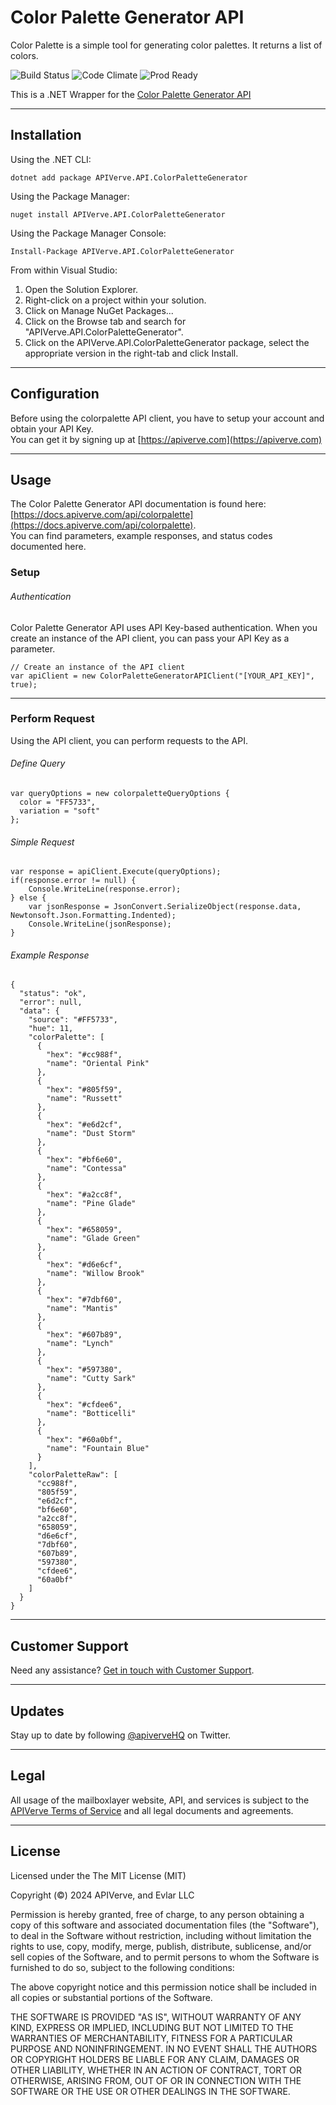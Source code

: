 Color Palette Generator API
============

Color Palette is a simple tool for generating color palettes. It returns a list of colors.

![Build Status](https://img.shields.io/badge/build-passing-green)
![Code Climate](https://img.shields.io/badge/maintainability-B-purple)
![Prod Ready](https://img.shields.io/badge/production-ready-blue)

This is a .NET Wrapper for the [Color Palette Generator API](https://apiverve.com/marketplace/api/colorpalette)

---

## Installation

Using the .NET CLI:
```
dotnet add package APIVerve.API.ColorPaletteGenerator
```

Using the Package Manager:
```
nuget install APIVerve.API.ColorPaletteGenerator
```

Using the Package Manager Console:
```
Install-Package APIVerve.API.ColorPaletteGenerator
```

From within Visual Studio:

1. Open the Solution Explorer.
2. Right-click on a project within your solution.
3. Click on Manage NuGet Packages...
4. Click on the Browse tab and search for "APIVerve.API.ColorPaletteGenerator".
5. Click on the APIVerve.API.ColorPaletteGenerator package, select the appropriate version in the right-tab and click Install.


---

## Configuration

Before using the colorpalette API client, you have to setup your account and obtain your API Key.  
You can get it by signing up at [https://apiverve.com](https://apiverve.com)

---

## Usage

The Color Palette Generator API documentation is found here: [https://docs.apiverve.com/api/colorpalette](https://docs.apiverve.com/api/colorpalette).  
You can find parameters, example responses, and status codes documented here.

### Setup

###### Authentication
Color Palette Generator API uses API Key-based authentication. When you create an instance of the API client, you can pass your API Key as a parameter.

```
// Create an instance of the API client
var apiClient = new ColorPaletteGeneratorAPIClient("[YOUR_API_KEY]", true);
```

---


### Perform Request
Using the API client, you can perform requests to the API.

###### Define Query

```
var queryOptions = new colorpaletteQueryOptions {
  color = "FF5733",
  variation = "soft"
};
```

###### Simple Request

```
var response = apiClient.Execute(queryOptions);
if(response.error != null) {
	Console.WriteLine(response.error);
} else {
    var jsonResponse = JsonConvert.SerializeObject(response.data, Newtonsoft.Json.Formatting.Indented);
    Console.WriteLine(jsonResponse);
}
```

###### Example Response

```
{
  "status": "ok",
  "error": null,
  "data": {
    "source": "#FF5733",
    "hue": 11,
    "colorPalette": [
      {
        "hex": "#cc988f",
        "name": "Oriental Pink"
      },
      {
        "hex": "#805f59",
        "name": "Russett"
      },
      {
        "hex": "#e6d2cf",
        "name": "Dust Storm"
      },
      {
        "hex": "#bf6e60",
        "name": "Contessa"
      },
      {
        "hex": "#a2cc8f",
        "name": "Pine Glade"
      },
      {
        "hex": "#658059",
        "name": "Glade Green"
      },
      {
        "hex": "#d6e6cf",
        "name": "Willow Brook"
      },
      {
        "hex": "#7dbf60",
        "name": "Mantis"
      },
      {
        "hex": "#607b89",
        "name": "Lynch"
      },
      {
        "hex": "#597380",
        "name": "Cutty Sark"
      },
      {
        "hex": "#cfdee6",
        "name": "Botticelli"
      },
      {
        "hex": "#60a0bf",
        "name": "Fountain Blue"
      }
    ],
    "colorPaletteRaw": [
      "cc988f",
      "805f59",
      "e6d2cf",
      "bf6e60",
      "a2cc8f",
      "658059",
      "d6e6cf",
      "7dbf60",
      "607b89",
      "597380",
      "cfdee6",
      "60a0bf"
    ]
  }
}
```

---

## Customer Support

Need any assistance? [Get in touch with Customer Support](https://apiverve.com/contact).

---

## Updates
Stay up to date by following [@apiverveHQ](https://twitter.com/apiverveHQ) on Twitter.

---

## Legal

All usage of the mailboxlayer website, API, and services is subject to the [APIVerve Terms of Service](https://apiverve.com/terms) and all legal documents and agreements.

---

## License
Licensed under the The MIT License (MIT)

Copyright (&copy;) 2024 APIVerve, and Evlar LLC

Permission is hereby granted, free of charge, to any person obtaining a copy of this software and associated documentation files (the "Software"), to deal in the Software without restriction, including without limitation the rights to use, copy, modify, merge, publish, distribute, sublicense, and/or sell copies of the Software, and to permit persons to whom the Software is furnished to do so, subject to the following conditions:

The above copyright notice and this permission notice shall be included in all copies or substantial portions of the Software.

THE SOFTWARE IS PROVIDED "AS IS", WITHOUT WARRANTY OF ANY KIND, EXPRESS OR IMPLIED, INCLUDING BUT NOT LIMITED TO THE WARRANTIES OF MERCHANTABILITY, FITNESS FOR A PARTICULAR PURPOSE AND NONINFRINGEMENT. IN NO EVENT SHALL THE AUTHORS OR COPYRIGHT HOLDERS BE LIABLE FOR ANY CLAIM, DAMAGES OR OTHER LIABILITY, WHETHER IN AN ACTION OF CONTRACT, TORT OR OTHERWISE, ARISING FROM, OUT OF OR IN CONNECTION WITH THE SOFTWARE OR THE USE OR OTHER DEALINGS IN THE SOFTWARE.